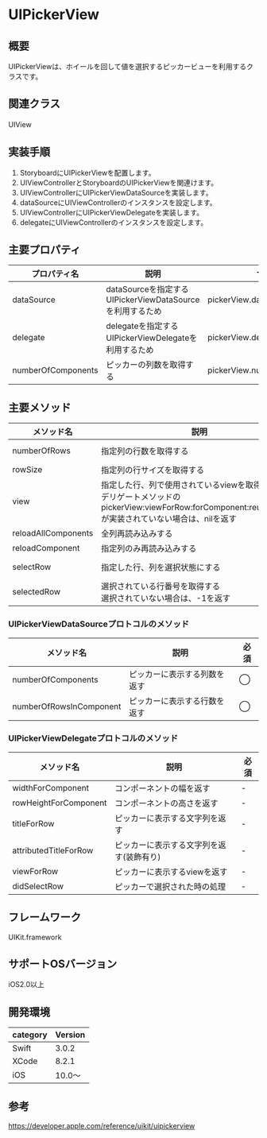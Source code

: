# UIPickerView

## 概要
UIPickerViewは、ホイールを回して値を選択するピッカービューを利用するクラスです。

## 関連クラス
UIView
　
## 実装手順
1. StoryboardにUIPickerViewを配置します。
2. UIViewControllerとStoryboardのUIPickerViewを関連けます。
3. UIViewControllerにUIPickerViewDataSourceを実装します。
4. dataSourceにUIViewControllerのインスタンスを設定します。
5. UIViewControllerにUIPickerViewDelegateを実装します。
6. delegateにUIViewControllerのインスタンスを設定します。

## 主要プロパティ

|プロパティ名|説明|サンプル|
|---|---|---|
|dataSource | dataSourceを指定する <br>UIPickerViewDataSourceを利用するため | pickerView.dataSource = self |
|delegate | delegateを指定する <br>UIPickerViewDelegateを利用するため | pickerView.delegate = self |
|numberOfComponents | ピッカーの列数を取得する | pickerView.numberOfComponents |

## 主要メソッド

|メソッド名|説明|サンプル|
|---|---|---|
|numberOfRows | 指定列の行数を取得する | pickerView.numberOfRows(inComponent: 0) |
|rowSize | 指定列の行サイズを取得する | pickerView.rowSize(forComponent: 0) |
|view | 指定した行、列で使用されているviewを取得する <br> デリゲートメソッドのpickerView:viewForRow:forComponent:reusingView:が実装されていない場合は、nilを返す| pickerView.view(forRow: 0, forComponent: 1) |
|reloadAllComponents | 全列再読み込みする | pickerView.reloadAllComponents() |
|reloadComponent | 指定列のみ再読み込みする | pickerView.reloadComponent(0) |
|selectRow | 指定した行、列を選択状態にする | pickerView.selectRow(2, inComponent: 0, animated: true) |
|selectedRow | 選択されている行番号を取得する <br> 選択されていない場合は、-1を返す | pickerView.selectedRow(inComponent: 0) |


### UIPickerViewDataSourceプロトコルのメソッド

|メソッド名|説明|必須|
|---|---|---|
|numberOfComponents | ピッカーに表示する列数を返す | ◯ |
|numberOfRowsInComponent | ピッカーに表示する行数を返す | ◯ |

### UIPickerViewDelegateプロトコルのメソッド

|メソッド名|説明|必須|
|---|---|---|
|widthForComponent | コンポーネントの幅を返す | - |
|rowHeightForComponent | コンポーネントの高さを返す | - |
|titleForRow | ピッカーに表示する文字列を返す | - |
|attributedTitleForRow | ピッカーに表示する文字列を返す(装飾有り) | - |
|viewForRow | ピッカーに表示するviewを返す | - |
|didSelectRow | ピッカーで選択された時の処理 | - |

## フレームワーク
UIKit.framework

## サポートOSバージョン
iOS2.0以上

## 開発環境
|category | Version|
|---|---|
| Swift | 3.0.2 |
| XCode | 8.2.1 |
| iOS | 10.0〜 |

## 参考
https://developer.apple.com/reference/uikit/uipickerview
